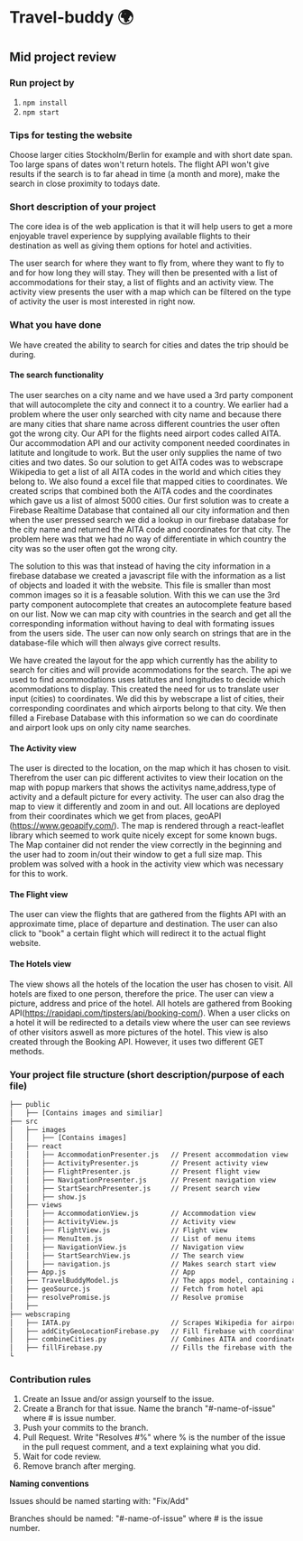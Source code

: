 # Travel-buddy :earth_africa:	
## Mid project review 

### Run project by

1. ```npm install```
2. ```npm start```

### Tips for testing the website
Choose larger cities Stockholm/Berlin for example and with short date span. Too large spans of dates won't return hotels. The flight API won't give results if the search is to far ahead in time (a month and more), make the search in close proximity to todays date.

### Short description of your project
The core idea is of the web application is that it will help users to get a more enjoyable travel experience by supplying available flights to their destination as well as giving them options for hotel and activities.  

The user search for where they want to fly from, where they want to fly to and for how long they will stay. They will then be presented with a list of accommodations for their stay, a list of flights and an activity view. The activity view presents the user with a map which can be filtered on the type of activity the user is most interested in right now. 

### What you have done
We have created the ability to search for cities and dates the trip should be during. 

####  The search functionality
The user searches on a city name and we have used a 3rd party component that will autocomplete the city and connect it to a country. We earlier had a problem where the user only searched with city name and because there are many cities that share name across different countries the user often got the wrong city. Our API for the flights need airport codes called AITA. Our accommodation API and our activity component needed coordinates in latitute and longitude to work. But the user only supplies the name of two cities and two dates. So our solution to get AITA codes was to webscrape Wikipedia to get a list of all AITA codes in the world and which cities they belong to. We also found a excel file that mapped cities to coordinates. We created scrips that combined both the AITA codes and the coordinates which gave us a list of almost 5000 cities. Our first solution was to create a Firebase Realtime Database that contained all our city information and then when the user pressed search we did a lookup in our firebase database for the city name and returned the AITA code and coordinates for that city. The problem here was that we had no way of differentiate in which country the city was so the user often got the wrong city.

The solution to this was that instead of having the city information in a firebase database we created a javascript file with the information as a list of objects and loaded it with the website. This file is smaller than most common images so it is a feasable solution. With this we can use the 3rd party component autocomplete that creates an autocomplete feature based on our list. Now we can map city with countries in the search and get all the corresponding information without having to deal with formating issues from the users side. The user can now only search on strings that are in the database-file which will then always give correct results.



We have created the layout for the app which currently has the ability to search for cities and will provide acommodations for the search. The api we used to find acommodations uses latitutes and longitudes to decide which acommodations to display. This created the need for us to translate user input (cities) to coordinates. We did this by webscrape a list of cities, their corresponding coordinates and which airports belong to that city. We then filled a Firebase Database with this information so we can do coordinate and airport look ups on only city name searches.

#### The Activity view
The user is directed to the location, on the map which it has chosen to visit. Therefrom the user can pic different activites to view their location on the map with popup markers that shows the activitys name,address,type of activity and a default picture for every activity. The user can also drag the map to view it differently and zoom in and out. 
All locations are deployed from their coordinates which we get from places, geoAPI (https://www.geoapify.com/).
The map is rendered through a react-leaflet library which seemed to work quite nicely except for some known bugs. The Map container did not render the view correctly in the beginning and the user had to zoom in/out their window to get a full size map. This problem was solved with a hook in the activity view which was necessary for this to work. 

#### The Flight view 
The user can view the flights that are gathered from the flights API with an approximate time, place of departure and destination. The user can also click to "book" a certain flight which will redirect it to the actual flight website. 


#### The Hotels view 
The view shows all the hotels of the location the user has chosen to visit. All hotels are fixed to one person, therefore the price. The user can view a picture, address and price of the hotel. All hotels are gathered from Booking API(https://rapidapi.com/tipsters/api/booking-com/). When a user clicks on a hotel it will be redirected to a details view where the user can see reviews of other visitors aswell as more pictures of the hotel. This view is also created through the Booking API. However, it uses two different GET methods.




### Your project file structure (short description/purpose of each file)
```bash
├── public
│   ├── [Contains images and similiar]
├── src
│   ├── images
│   │   ├── [Contains images]
│   ├── react
│   │   ├── AccommodationPresenter.js   // Present accommodation view
│   │   ├── ActivityPresenter.js        // Present activity view
│   │   ├── FlightPresenter.js          // Present flight view
│   │   ├── NavigationPresenter.js      // Present navigation view
│   │   ├── StartSearchPresenter.js     // Present search view
│   │   ├── show.js
│   ├── views
│   │   ├── AccommodationView.js        // Accommodation view
│   │   ├── ActivityView.js             // Activity view
│   │   ├── FlightView.js               // Flight view
│   │   ├── MenuItem.js                 // List of menu items 
│   │   ├── NavigationView.js           // Navigation view
│   │   ├── StartSearchView.js          // The search view
│   │   ├── navigation.js               // Makes search start view
│   ├── App.js                          // App
│   ├── TravelBuddyModel.js             // The apps model, containing application state and functions
│   ├── geoSource.js                    // Fetch from hotel api
│   ├── resolvePromise.js               // Resolve promise
│   ├── 
├── webscraping
│   ├── IATA.py                         // Scrapes Wikipedia for airport AITA codes
│   ├── addCityGeoLocationFirebase.py   // Fill firebase with coordinate data from CSV file
│   ├── combineCities.py                // Combines AITA and coordinate databases to one
│   ├── fillFirebase.py                 // Fills the firebase with the data created in the other files
└
```

### Contribution rules

1. Create an Issue and/or assign yourself to the issue.
3. Create a Branch for that issue. Name the branch "#-name-of-issue" where # is issue number.
4. Push your commits to the branch.
5. Pull Request. Write "Resolves #%" where % is the number of the issue in the pull request comment, and a text explaining what you did.
6. Wait for code review.
7. Remove branch after merging.

**Naming conventions**

Issues should be named starting with: "Fix/Add"

Branches should be named: "#-name-of-issue" where # is the issue number.

